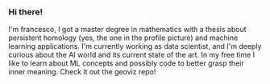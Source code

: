 ### Hi there!

I'm francesco, I got a master degree in mathematics with a thesis about persistent homology (yes, the one in the profile picture) and machine learning applications. 
I'm currently working as data scientist, and I'm deeply curious about the AI world and its current state of the art. 
In my free time I like to learn about ML concepts and possibly code to better grasp their inner meaning. Check it out the geoviz repo!

